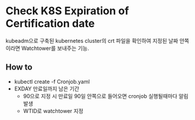 # Check K8S Expiration of Certification date
kubeadm으로 구축된 kubernetes cluster의 crt 파일을 확인하여 지정된 날짜 안쪽이라면 Watchtower를 보내주는 기능.  

## How to
- kubectl create -f Cronjob.yaml
- EXDAY 만료일까지 남은 기간
  - 90으로 지정 시 만료일 90일 안쪽으로 들어오면 cronjob 실행될때마다 알림 발생
  - WTID로 watchtower 지정

